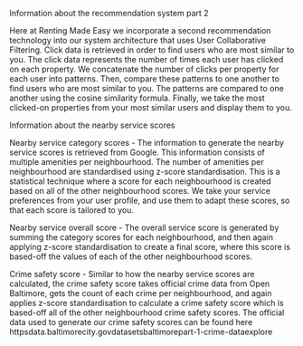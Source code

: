 Information about the recommendation system part 2

Here at Renting Made Easy we incorporate a second recommendation technology into our system architecture that uses User Collaborative Filtering. Click data is retrieved in order to find users who are most similar to you. The click data represents the number of times each user has clicked on each property. We concatenate the number of clicks per property for each user into patterns. Then, compare these patterns to one another to find users who are most similar to you. The patterns are compared to one another using the cosine similarity formula. Finally, we take the most clicked-on properties from your most similar users and display them to you.

Information about the nearby service scores

Nearby service category scores -
The information to generate the nearby service scores is retrieved from Google. This information consists of multiple amenities per neighbourhood. The number of amenities per neighbourhood are standardised using z-score standardisation. This is a statistical technique where a score for each neighbourhood is created based on all of the other neighbourhood scores. We take your service preferences from your user profile, and use them to adapt these scores, so that each score is tailored to you. 

Nearby service overall score -
The overall service score is generated by summing the category scores for each neighbourhood, and then again applying z-score standardisation to create a final score, where this score is based-off the values of each of the other neighbourhood scores.

Crime safety score -
Similar to how the nearby service scores are calculated, the crime safety score takes official crime data from Open Baltimore, gets the count of each crime per neighbourhood, and again applies z-score standardisation to calculate a crime safety score which is based-off all of the other neighbourhood crime safety scores. The official data used to generate our crime safety scores can be found here httpsdata.baltimorecity.govdatasetsbaltimorepart-1-crime-dataexplore